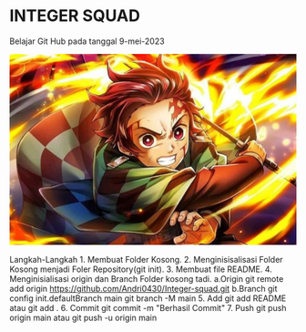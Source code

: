 # INTEGER SQUAD
Belajar Git Hub  pada tanggal 9-mei-2023

![Tanjirou](tanjirou.jpg)

Langkah-Langkah
    1. Membuat Folder Kosong.
    2. Menginisisalisasi Folder Kosong menjadi Foler Repository(git init).
    3. Membuat file README.
    4. Menginisialisasi origin dan Branch Folder kosong tadi.
        a.Origin
            git remote add origin https://github.com/Andri0430/Integer-squad.git
        b.Branch
            git config init.defaultBranch main
            git branch -M main
    5. Add
        git add README atau git add .
    6. Commit
        git commit -m "Berhasil Commit"
    7. Push
        git push origin main atau git push -u origin main